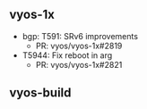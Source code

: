 ## vyos-1x
- bgp: T591: SRv6 improvements
   - PR: vyos/vyos-1x#2819
- T5944: Fix reboot in arg
   - PR: vyos/vyos-1x#2821


## vyos-build


